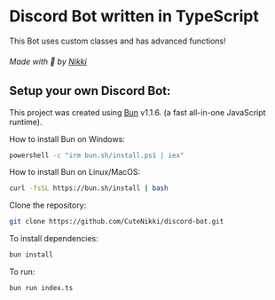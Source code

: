 # Discord Bot written in TypeScript
This Bot uses custom classes and has advanced functions!

###### Made with 💖 by [Nikki](https://github.com/CuteNikki/)

## Setup your own Discord Bot:

This project was created using [Bun](https://bun.sh) v1.1.6. (a fast all-in-one JavaScript runtime).

How to install Bun on Windows:

```bash
powershell -c "irm bun.sh/install.ps1 | iex"
```

How to install Bun on Linux/MacOS:

```bash
curl -fsSL https://bun.sh/install | bash
```

Clone the repository:

```bash
git clone https://github.com/CuteNikki/discord-bot.git
```

To install dependencies:

```bash
bun install
```

To run:

```bash
bun run index.ts
```
